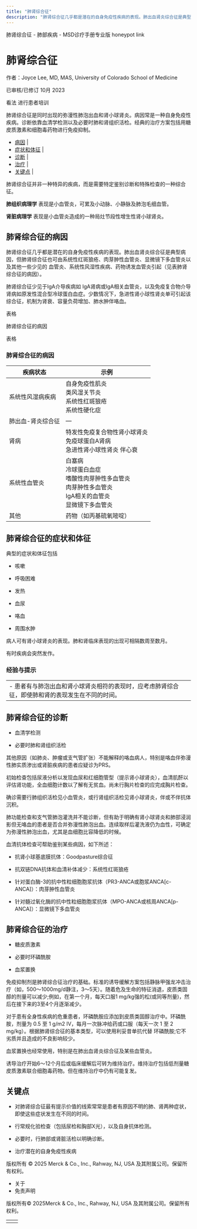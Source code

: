 ```yaml
---
title: "肺肾综合征"
description: "肺肾综合征几乎都是潜在的自身免疫性疾病的表现。肺出血肾炎综合征是典型病因，但肺肾综合征也可由系统性红斑狼疮、肉芽肿性血管炎、显微镜下多血管炎以及其他一些少见的 血管炎、系统性风湿性疾病、药物诱发血管炎引起（见表肺肾综合征的病因）。"
---
```


﻿肺肾综合征 \- 肺部疾病 \- MSD诊疗手册专业版 honeypot link

# 肺肾综合征

作者：Joyce Lee, MD, MAS, University of Colorado School of Medicine

已审核/已修订 10月 2023

看法 进行患者培训

肺肾综合征是同时出现的弥漫性肺泡出血和肾小球肾炎。病因常是一种自身免疫性疾病。诊断依靠血清学检测以及必要时肺和肾组织活检。经典的治疗方案包括用糖皮质激素和细胞毒药物进行免疫抑制。

- [病因](#病因_v922248_zh) \|
- [症状和体征](#症状和体征_v922306_zh) \|
- [诊断](#诊断_v922309_zh) \|
- [治疗](#治疗_v922331_zh) \|
- [关键点](#关键点_v8334321_zh) \|

肺肾综合征并非一种特异的疾病，而是需要特定鉴别诊断和特殊检查的一种综合征。

**肺组织病理学** 表现是小血管炎，可累及小动脉、小静脉及肺泡毛细血管。

**肾脏病理学** 表现是小血管炎造成的一种局灶节段性增生性肾小球肾炎。

## 肺肾综合征的病因

肺肾综合征几乎都是潜在的自身免疫性疾病的表现。肺出血肾炎综合征是典型病因，但肺肾综合征也可由系统性红斑狼疮、肉芽肿性血管炎、显微镜下多血管炎以及其他一些少见的 血管炎、系统性风湿性疾病、药物诱发血管炎引起（见表肺肾综合征的病因）。

肺肾综合征少见于IgA介导疾病如 IgA肾病或IgA相关血管炎，以及免疫复合物介导肾病如原发性混合型冷球蛋白血症。少数情况下，急进性肾小球性肾炎单可引起该综合征，机制为肾衰、容量负荷增加、肺水肿伴咯血。

表格

肺肾综合征的病因

表格

### 肺肾综合征的病因

| 疾病状态 | 示例 |
| --- | --- |
| 系统性风湿病疾病 | 自身免疫性肌炎<br>类风湿关节炎<br>系统性红斑狼疮<br>系统性硬化症 |
| 肺出血-肾炎综合征 | — |
| 肾病 | 特发性免疫复合物性肾小球肾炎<br>免疫球蛋白A肾病<br>急进性肾小球性肾炎 伴心衰 |
| 系统性血管炎 | 白塞病<br>冷球蛋白血症<br>嗜酸性肉芽肿性多血管炎<br>肉芽肿性多血管炎<br>IgA相关的血管炎<br>显微镜下多血管炎 |
| 其他 | 药物（如丙基硫氧嘧啶） |

## 肺肾综合征的症状和体征

典型的症状和体征包括

- 咳嗽

- 呼吸困难

- 发热

- 血尿

- 咯血

- 周围水肿


病人可有肾小球肾炎的表现。肺和肾临床表现的出现可相隔数周至数月。

有时疾病会突然发作。

### 经验与提示

|     |
| --- |
| - 患者有与肺泡出血和肾小球肾炎相符的表现时，应考虑肺肾综合征，即使肺和肾的表现发生在不同的时间。 |

## 肺肾综合征的诊断

- 血清学检测

- 必要时肺和肾组织活检


其他原因（如肺炎、肿瘤或支气管扩张）不能解释的咯血病人，特别是咯血伴弥漫性肺实质渗出或肾脏疾病的患者应疑诊为PRS。

初始检查包括尿液分析以发现血尿和红细胞管型（提示肾小球肾炎），血清肌酐以评估肾功能，全血细胞计数以了解有无贫血。尚未行胸片检查的应完成胸片检查。

确诊需要行肺组织活检见小血管炎，或行肾组织活检见肾小球肾炎，伴或不伴抗体沉积。

肺功能检查和支气管肺泡灌洗并不能诊断，但有助于明确有肾小球肾炎和肺部浸润影但无咯血的患者是否合并弥漫性肺泡出血。连续取样后灌洗液仍为血性，可确定为弥漫性肺泡出血，尤其是血细胞比容降低的时候。

血清抗体检查可帮助鉴别某些病因，如下所述：

- 抗肾小球基底膜抗体：Goodpasture综合征

- 抗双链DNA抗体和血清补体减少：系统性红斑狼疮

- 针对蛋白酶-3的抗中性粒细胞胞浆抗体（PR3-ANCA或胞浆ANCA\[c-ANCA\]）：肉芽肿性血管炎

- 针对髓过氧化酶的抗中性粒细胞胞浆抗体（MPO-ANCA或核周ANCA\[p-ANCA\]）：显微镜下多血管炎


## 肺肾综合征的治疗

- 糖皮质激素

- 必要时环磷酰胺

- 血浆置换


免疫抑制剂是肺肾综合征治疗的基础。标准的诱导缓解方案包括静脉甲强龙冲击治疗（如，500～1000mg/d静注，3～5天）。随着危及生命的特征消退，皮质类固醇的剂量可以减少;例如，在第一个月，每天口服1 mg/kg强的松(或同等剂量)，然后在接下来的3至4个月逐渐减少。

对于患有全身性疾病的危重患者，环磷酰胺应添加到皮质类固醇治疗中。环磷酰胺，剂量为 0.5 至 1 g/m2 IV，每月一次脉冲给药或口服（每天一次 1 至 2 mg/kg）。根据肺肾综合征的基本类型，可以使用利妥昔单抗代替 环磷酰胺;它不劣质并且造成的不良影响较少。

血浆置换也经常使用，特别是在肺出血肾炎综合征及某些血管炎。

诱导治疗开始6～12个月后或临床缓解后可转为维持治疗。维持治疗包括低剂量糖皮质激素联合细胞毒药物。但在维持治疗中仍有可能复发。

## 关键点

- 对肺肾综合征最有提示价值的线索常常是患者有原因不明的肺、肾两种症状，即使这些症状发生在不同的时间。

- 行常规化验检查（包括尿检和胸部X光），以及自身抗体检测。

- 必要时，行肺部或肾脏活检以明确诊断。

- 治疗潜在的自身免疫性疾病




版权所有 © 2025
Merck & Co., Inc., Rahway, NJ, USA 及其附属公司。保留所有权利。

- 关于
- 免责声明

版权所有© 2025Merck & Co., Inc., Rahway, NJ, USA 及其附属公司。保留所有权利。

|     |     |
| --- | --- |
|  |  |